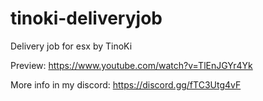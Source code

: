 # tinoki-deliveryjob
 Delivery job for esx by TinoKi

Preview: https://www.youtube.com/watch?v=TlEnJGYr4Yk

More info in my discord: https://discord.gg/fTC3Utg4vF
